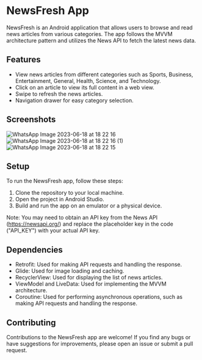 # NewsFresh App

NewsFresh is an Android application that allows users to browse and read news articles from various categories. The app follows the MVVM architecture pattern and utilizes the News API to fetch the latest news data.

## Features

- View news articles from different categories such as Sports, Business, Entertainment, General, Health, Science, and Technology.
- Click on an article to view its full content in a web view.
- Swipe to refresh the news articles.
- Navigation drawer for easy category selection.

## Screenshots
![WhatsApp Image 2023-06-18 at 18 22 16](https://github.com/geenik/Newsfresh/assets/92754155/29a5535c-faa5-4511-a233-47ce07e233b0)
![WhatsApp Image 2023-06-18 at 18 22 16 (1)](https://github.com/geenik/Newsfresh/assets/92754155/fe23c1c4-02be-42c2-bbba-8466f7d6250f)
![WhatsApp Image 2023-06-18 at 18 22 15](https://github.com/geenik/Newsfresh/assets/92754155/9f2de1db-17a6-40fd-81d1-884fa561c17f)

## Setup

To run the NewsFresh app, follow these steps:

1. Clone the repository to your local machine.
2. Open the project in Android Studio.
3. Build and run the app on an emulator or a physical device.

Note: You may need to obtain an API key from the News API (https://newsapi.org/) and replace the placeholder key in the code ("API_KEY") with your actual API key.

## Dependencies

- Retrofit: Used for making API requests and handling the response.
- Glide: Used for image loading and caching.
- RecyclerView: Used for displaying the list of news articles.
- ViewModel and LiveData: Used for implementing the MVVM architecture.
- Coroutine: Used for performing asynchronous operations, such as making API requests and handling the response.

## Contributing

Contributions to the NewsFresh app are welcome! If you find any bugs or have suggestions for improvements, please open an issue or submit a pull request.

